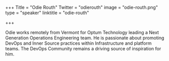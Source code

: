 +++
Title = "Odie Routh"
Twitter = "odierouth"
image = "odie-routh.png"
type = "speaker"
linktitle = "odie-routh"

+++

Odie works remotely from Vermont for Optum Technology leading a Next Generation Operations Engineering team. He is passionate about promoting DevOps and Inner Source practices within Infrastructure and platform teams. The DevOps Community remains a driving source of inspiration for him.
